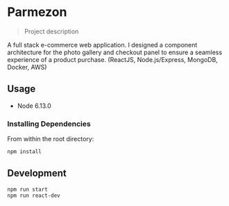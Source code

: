 # Parmezon

> Project description

A full stack e-commerce web application. I designed a component architecture for the photo gallery and checkout panel to ensure a seamless experience of a product purchase. (ReactJS, Node.js/Express, MongoDB, Docker, AWS)


## Usage

- Node 6.13.0

### Installing Dependencies

From within the root directory:

```sh
npm install
```

## Development

```
npm run start
npm run react-dev
```
